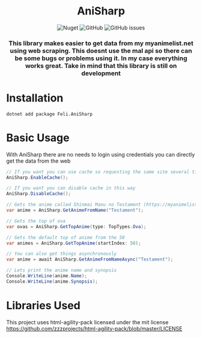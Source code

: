 <h1 align="center">AniSharp</h1>
<p align="center">
  <img alt="Nuget" src="https://img.shields.io/nuget/dt/Feli.AniSharp">
  <img alt="GitHub" src="https://img.shields.io/github/license/01-Feli/AniSharp">
  <img alt="GitHub issues" src="https://img.shields.io/github/issues/01-Feli/AniSharp">
</p>
<h3 align="center">This library makes easier to get data from my myanimelist.net using web scraping. This doesnt use the mal api so there can be some bugs or problems using it. In my case everything works great. Take in mind that this library is still on development</h3>

# Installation 
```
dotnet add package Feli.AniSharp
```

# Basic Usage
With AniSharp there are no needs to login using credentials you can directly get the data from the web

```csharp
// If you want you can use cache so requesting the same site several times will be faster
AniSharp.EnableCache();

// If you want you can disable cache in this way
AniSharp.DisableCache();

// Gets the anime called Shinmai Maou no Testament (https://myanimelist.net/anime/23233/Shinmai_Maou_no_Testament)
var anime = AniSharp.GetAnimeFromName("Testament");

// Gets the top of ova
var ovas = AniSharp.GetTopAnime(type: TopTypes.Ova);

// Gets the default top of anime from the 50
var animes = AniSharp.GetTopAnime(startIndex: 50);

// You can also get things asynchronously
var anime = await AniSharp.GetAnimeFromNameAsync("Testament");

// Lets print the anime name and synopsis
Console.WriteLine(anime.Name);
Console.WriteLine(anime.Synopsis);
```

# Libraries Used
This project uses html-agility-pack licensed under the mit license https://github.com/zzzprojects/html-agility-pack/blob/master/LICENSE
